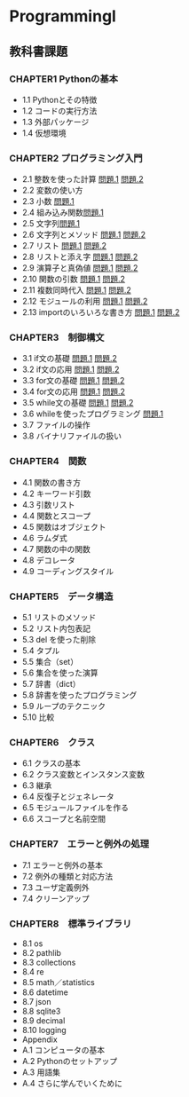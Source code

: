 # Programmingl
## 教科書課題
### CHAPTER1 Pythonの基本
- 1.1 Pythonとその特徴
- 1.2 コードの実行方法
- 1.3 外部パッケージ
- 1.4 仮想環境
### CHAPTER2 プログラミング入門
- 2.1 整数を使った計算
[問題.1](./CHAPTER02/Q2_1_1.py)
[問題.2](./CHAPTER02/Q2_1_2.py)
- 2.2 変数の使い方
- 2.3 小数
[問題.1](./CHAPTER02/Q2_3_1.py)
- 2.4 組み込み関数[問題.1](./CHAPTER02/Q2_4_1.py)
- 2.5 文字列[問題.1](./CHAPTER02/Q2_5_2.py)
- 2.6 文字列とメソッド
[問題.1](./CHAPTER02/Q2_6_1.py)
[問題.2](./CHAPTER02/Q2_6_2.py)
- 2.7 リスト
[問題.1](./CHAPTER02/Q2_7_1.py)
[問題.2](./CHAPTER02/Q2_7_2.py)
- 2.8 リストと添え字
[問題.1](./CHAPTER02/Q2_8_1.py)
[問題.2](./CHAPTER02/Q2_8_2.py)
- 2.9 演算子と真偽値
[問題.1](./CHAPTER02/Q2_9_1.py)
[問題.2](./CHAPTER02/Q2_9_2.py)
- 2.10 関数の引数
[問題.1](./CHAPTER02/Q2_10_1.py)
[問題.2](./CHAPTER02/Q2_10_2.py)
- 2.11 複数同時代入
[問題.1](./CHAPTER02/Q2_11_1.py)
[問題.2](./CHAPTER02/Q2_11_2.py)
- 2.12 モジュールの利用
[問題.1](./CHAPTER02/Q2_12_1.py)
[問題.2](./CHAPTER02/Q2_12_2.py)
- 2.13 importのいろいろな書き方
[問題.1](./CHAPTER02/Q2_13_1.py)
[問題.2](./CHAPTER02/Q2_13_2.py)
### CHAPTER3　制御構文
- 3.1 if文の基礎
[問題.1](./CHAPTER03/Q3_1_1.py)
[問題.2](./CHAPTER03/Q3_1_2.py)
- 3.2 if文の応用
[問題.1](./CHAPTER03/Q3_2_1.py)
[問題.2](./CHAPTER03/Q3_2_2.py)
- 3.3 for文の基礎
[問題.1](./CHAPTER03/Q3_3_1.py)
[問題.2](./CHAPTER03/Q3_3_2.py)
- 3.4 for文の応用
[問題.1](./CHAPTER03/Q3_4_1.py)
[問題.2](./CHAPTER03/Q3_4_2.py)
- 3.5 while文の基礎
[問題.1](./CHAPTER03/Q3_5_1.py)
[問題.2](./CHAPTER03/Q3_5_2.py)
- 3.6 whileを使ったプログラミング
[問題.1](./CHAPTER03/Q3_6_1.py)
- 3.7 ファイルの操作
- 3.8 バイナリファイルの扱い
### CHAPTER4　関数
- 4.1 関数の書き方
- 4.2 キーワード引数
- 4.3 引数リスト
- 4.4 関数とスコープ
- 4.5 関数はオブジェクト
- 4.6 ラムダ式
- 4.7 関数の中の関数
- 4.8 デコレータ
- 4.9 コーディングスタイル
### CHAPTER5　データ構造
- 5.1 リストのメソッド
- 5.2 リスト内包表記
- 5.3 del を使った削除
- 5.4 タプル
- 5.5 集合（set）
- 5.6 集合を使った演算
- 5.7 辞書（dict）
- 5.8 辞書を使ったプログラミング
- 5.9 ループのテクニック
- 5.10 比較
### CHAPTER6　クラス
- 6.1 クラスの基本
- 6.2 クラス変数とインスタンス変数
- 6.3 継承
- 6.4 反復子とジェネレータ
- 6.5 モジュールファイルを作る
- 6.6 スコープと名前空間
### CHAPTER7　エラーと例外の処理
- 7.1 エラーと例外の基本
- 7.2 例外の種類と対応方法
- 7.3 ユーザ定義例外
- 7.4 クリーンアップ
### CHAPTER8　標準ライブラリ
- 8.1 os
- 8.2 pathlib
- 8.3 collections
- 8.4 re
- 8.5 math／statistics
- 8.6 datetime
- 8.7 json
- 8.8 sqlite3
- 8.9 decimal
- 8.10 logging
- Appendix
- A.1 コンピュータの基本
- A.2 Pythonのセットアップ
- A.3 用語集
- A.4 さらに学んでいくために

